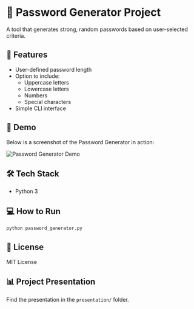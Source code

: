 # 🔐 Password Generator Project

A tool that generates strong, random passwords based on user-selected criteria.

## 🚀 Features
- User-defined password length
- Option to include:
  - Uppercase letters
  - Lowercase letters
  - Numbers
  - Special characters
- Simple CLI interface

## 📄 Demo

Below is a screenshot of the Password Generator in action:

![Password Generator Demo](screenshots/ui_screenshot.png)


## 🛠️ Tech Stack
- Python 3

## 💻 How to Run
```bash
python password_generator.py
```

## 📄 License
MIT License

## 📊 Project Presentation
Find the presentation in the `presentation/` folder.
